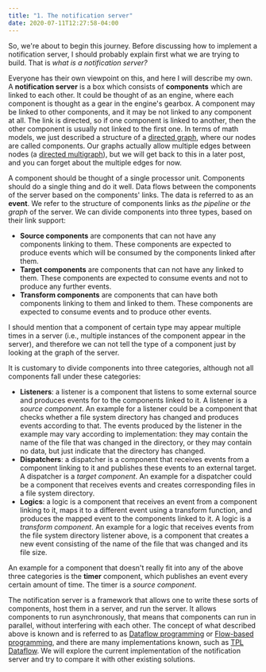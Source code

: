 ```yaml
---
title: "1. The notification server"
date: 2020-07-11T12:27:58-04:00
---
```


So, we're about to begin this journey. Before discussing how to implement a notification server, I should probably explain first what we are trying to build. That is *what is a notification server?*

Everyone has their own viewpoint on this, and here I will describe my own. A **notification server** is a box which consists of **components** which are linked to each other. It could be thought of as an engine, where each component is thought as a gear in the engine's gearbox. A component may be linked to other components, and it may be not linked to any component at all. The link is directed, so if one component is linked to another, then the other component is usually not linked to the first one. In terms of math models, we just described a structure of a [directed graph](https://en.wikipedia.org/wiki/Directed_graph), where our nodes are called components. Our graphs actually allow multiple edges between nodes (a [directed multigraph](https://en.wikipedia.org/wiki/Multigraph#Directed_multigraph_(edges_with_own_identity))), but we will get back to this in a later post, and you can forget about the multiple edges for now.

A component should be thought of a single processor unit. Components should do a single thing and do it well. Data flows between the components of the server based on the components' links. The data is referred to as an **event**.  We refer to the structure of components links as *the pipeline* or *the graph* of the server. We can divide components into three types, based on their link support:
* **Source components** are components that can not have any components linking to them. These components are expected to produce events which will be consumed by the components linked after them.
* **Target components** are components that can not have any linked to them. These components are expected to consume events and not to produce any further events.
* **Transform components** are components that can have both components linking to them and linked to them. These components are expected to consume events and to produce other events.

I should mention that a component of certain type may appear multiple times in a server (i.e., multiple instances of the component appear in the server), and therefore we can not tell the type of a component just by looking at the graph of the server.

It is customary to divide components into three categories, although not all components fall under these categories:
* **Listeners**: a listener is a component that listens to some external source and produces events for to the components linked to it. A listener is a *source component*. An example for a listener could be a component that checks whether a file system directory has changed and produces events according to that. The events produced by the listener in the example may vary according to implementation: they may contain the name of the file that was changed in the directory, or they may contain no data, but just indicate that the directory has changed.
* **Dispatchers**: a dispatcher is a component that receives events from a component linking to it and publishes these events to an external target. A dispatcher is a *target component*. An example for a dispatcher could be a component that receives events and creates corresponding files in a file system directory.
* **Logics**: a logic is a component that receives an event from a component linking to it, maps it to a different event using a transform function, and produces the mapped event to the components linked to it. A logic is a *transform component*. An example for a logic that receives events from the file system directory listener above, is a component that creates a new event consisting of the name of the file that was changed and its file size.

An example for a component that doesn't really fit into any of the above three categories is the **timer** component, which publishes an event every certain amount of time. The timer is a *source component*.

The notification server is a framework that allows one to write these sorts of components, host them in a server, and run the server. It allows components to run asynchronously, that means that components can run in parallel, without interfering with each other. The concept of what described above is known and is referred to as [Dataflow programming](https://en.wikipedia.org/wiki/Dataflow_programming) or [Flow-based programming](https://en.wikipedia.org/wiki/Flow-based_programming), and there are many implementations known, such as [TPL Dataflow](https://docs.microsoft.com/en-us/dotnet/standard/parallel-programming/dataflow-task-parallel-library). We will explore the current implementation of the notification server and try to compare it with other existing solutions.